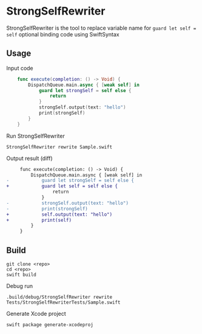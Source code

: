 # StrongSelfRewriter
StrongSelfRewriter is the tool to replace variable name for `guard let self = self` optional binding code using SwiftSyntax

## Usage
Input code
```swift
    func execute(completion: () -> Void) {
        DispatchQueue.main.async { [weak self] in
            guard let strongSelf = self else {
                return
            }
            strongSelf.output(text: "hello")
            print(strongSelf)
        }
    }
```

Run StrongSelfRewriter
```
StrongSelfRewriter rewrite Sample.swift
```

Output result (diff)
```diff
     func execute(completion: () -> Void) {
         DispatchQueue.main.async { [weak self] in
-            guard let strongSelf = self else {
+            guard let self = self else {
                 return
             }
-            strongSelf.output(text: "hello")
-            print(strongSelf)
+            self.output(text: "hello")
+            print(self)
         }
     }
```

## Build
```
git clone <repo>
cd <repo>
swift build
```
Debug run
```
.build/debug/StrongSelfRewriter rewrite Tests/StrongSelfRewriterTests/Sample.swift 
```
Generate Xcode project
```
swift package generate-xcodeproj
```
